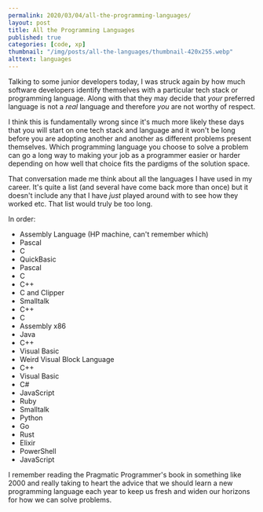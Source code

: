 ```yaml
---
permalink: 2020/03/04/all-the-programming-languages/
layout: post
title: All the Programming Languages
published: true
categories: [code, xp]
thumbnail: "/img/posts/all-the-languages/thumbnail-420x255.webp"
alttext: languages
---
```


Talking to some junior developers today, I was struck again by how much software developers identify 
themselves with a particular tech stack or programming language. Along with that they may decide that *your* 
preferred language is not a *real* language and therefore *you* are not worthy of respect.

I think this is fundamentally wrong since it's much more likely these days that you will start on one 
tech stack and language and it won't be long before you are adopting another and another as different 
problems present themselves. Which programming language you choose to solve a problem can go a long way 
to making your job as a programmer easier or harder depending on how well that choice fits the pardigms 
of the solution space. 

That conversation made me think about all the languages I have used in my career. It's quite a list (and several have come back more than once) but it 
doesn't include any that I have *just* played around with to see how they worked etc. That list would truly be too long.  

In order:

- Assembly Language (HP machine, can't remember which)
- Pascal
- C
- QuickBasic
- Pascal
- C
- C++
- C and Clipper
- Smalltalk
- C++
- C
- Assembly x86
- Java
- C++
- Visual Basic
- Weird Visual Block Language
- C++
- Visual Basic 
- C#
- JavaScript
- Ruby
- Smalltalk
- Python
- Go
- Rust
- Elixir
- PowerShell
- JavaScript


I remember reading the Pragmatic Programmer's book in something like 2000 and really taking to heart the advice that we should learn a new programming language each year to keep us fresh and widen our horizons for 
how we can solve problems. 
